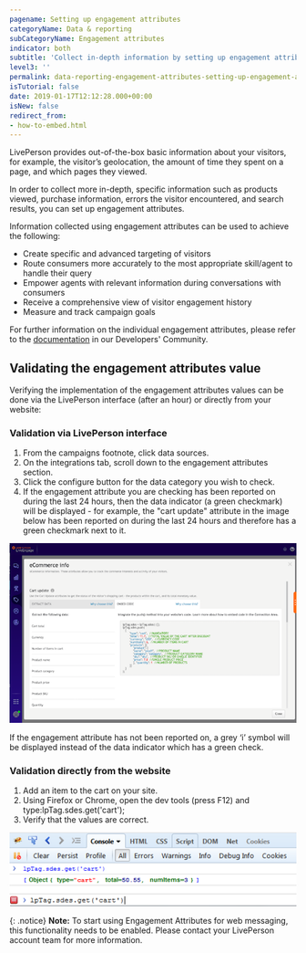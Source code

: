 ```yaml
---
pagename: Setting up engagement attributes
categoryName: Data & reporting
subCategoryName: Engagement attributes
indicator: both
subtitle: 'Collect in-depth information by setting up engagement attributes '
level3: ''
permalink: data-reporting-engagement-attributes-setting-up-engagement-attributes.html
isTutorial: false
date: 2019-01-17T12:12:28.000+00:00
isNew: false
redirect_from:
- how-to-embed.html
---
```

LivePerson provides out-of-the-box basic information about your visitors, for example, the visitor’s geolocation, the amount of time they spent on a page, and which pages they viewed.

In order to collect more in-depth, specific information such as products viewed, purchase information, errors the visitor encountered, and search results, you can set up engagement attributes.

Information collected using engagement attributes can be used to achieve the following:

* Create specific and advanced targeting of visitors
* Route consumers more accurately to the most appropriate skill/agent to handle their query
* Empower agents with relevant information during conversations with consumers
* Receive a comprehensive view of visitor engagement history
* Measure and track campaign goals

For further information on the individual engagement attributes, please refer to the [documentation](https://developers.liveperson.com/engagement-attributes-overview.html) in our Developers' Community.

## Validating the engagement attributes value

Verifying the implementation of the engagement attributes values can be done via the LivePerson interface (after an hour) or directly from your website:

### Validation via LivePerson interface

1. From the campaigns footnote, click data sources.
2. On the integrations tab, scroll down to the engagement attributes section.
3. Click the configure button for the data category you wish to check.
4. If the engagement attribute you are checking has been reported on during the last 24 hours, then the data indicator (a green checkmark) will be displayed - for example, the "cart update" attribute in the image below has been reported on during the last 24 hours and therefore has a green checkmark next to it.

![](/img/Setting-up-engagement-attributes1.png)

If the engagement attribute has not been reported on, a grey ‘i’ symbol will be displayed instead of the data indicator which has a green check.

### Validation directly from the website

1. Add an item to the cart on your site.
2. Using Firefox or Chrome, open the dev tools (press F12) and type:lpTag.sdes.get('cart');
3. Verify that the values are correct.

![](/img/ea3.png)

{: .notice}
**Note:** To start using Engagement Attributes for web messaging, this functionality needs to be enabled. Please contact your LivePerson account team for more information.
